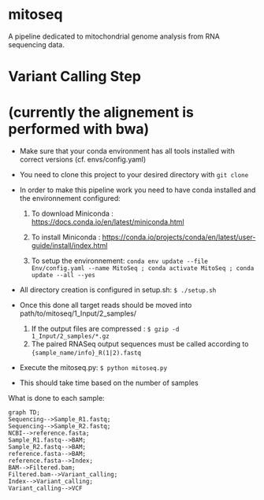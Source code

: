 # mitoseq
A pipeline dedicated to mitochondrial genome analysis from RNA sequencing data.

# Variant Calling Step
# (currently the alignement is performed with bwa)
- Make sure that your conda environment has all tools installed with correct versions (cf. envs/config.yaml)

- You need to clone this project to your desired directory with ```git clone```

- In order to make this pipeline work you need to have conda installed and the environnement configured:

    1) To download Miniconda : https://docs.conda.io/en/latest/miniconda.html

    2) To install Miniconda : https://conda.io/projects/conda/en/latest/user-guide/install/index.html

    3) To setup the environnement: ```conda env update --file Env/config.yaml --name MitoSeq ; conda activate MitoSeq ; conda update --all --yes```
- All directory creation is configured in setup.sh:
```$ ./setup.sh```

- Once this done all target reads should be moved into    path/to/mitoseq/1_Input/2_samples/
    1) If the output files are compressed :
    ```$ gzip -d 1_Input/2_samples/*.gz```
    1) The paired RNASeq output sequences must be called according to ```{sample_name/info}_R(1|2).fastq```

- Execute the mitoseq.py:
```$ python mitoseq.py```

- This should take time based on the number of samples


What is done to each sample:
```mermaid
graph TD;
Sequencing-->Sample_R1.fastq;
Sequencing-->Sample_R2.fastq;
NCBI-->reference.fasta;
Sample_R1.fastq-->BAM;
Sample_R2.fastq-->BAM;
reference.fasta-->BAM;
reference.fasta-->Index;
BAM-->Filtered.bam;
Filtered.bam-->Variant_calling;
Index-->Variant_calling;
Variant_calling-->VCF

```
